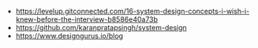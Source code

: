 - https://levelup.gitconnected.com/16-system-design-concepts-i-wish-i-knew-before-the-interview-b8586e40a73b
- https://github.com/karanpratapsingh/system-design
- https://www.designgurus.io/blog